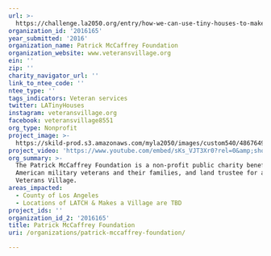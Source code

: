 ```yaml
---
url: >-
  https://challenge.la2050.org/entry/how-we-can-use-tiny-houses-to-make-a-big-impact-on-housing-affordability-in-los-angeles!
organization_id: '2016165'
year_submitted: '2016'
organization_name: Patrick McCaffrey Foundation
organization_website: www.veteransvillage.org
ein: ''
zip: ''
charity_navigator_url: ''
link_to_ntee_code: ''
ntee_type: ''
tags_indicators: Veteran services
twitter: LATinyHouses
instagram: veteransvillage.org
facebook: veteransvillage8551
org_type: Nonprofit
project_image: >-
  https://skild-prod.s3.amazonaws.com/myla2050/images/custom540/4867649955741-team91.jpg
project_video: 'https://www.youtube.com/embed/sKs_VJT3Xr0?rel=0&amp;showinfo=0'
org_summary: >-
  The Patrick McCaffrey Foundation is a non-profit public charity benefitting
  American military veterans and their families, and land trustee for a future
  Veterans Village.
areas_impacted:
  - County of Los Angeles
  - Locations of LATCH & Makes a Village are TBD
project_ids: ''
organization_id_2: '2016165'
title: Patrick McCaffrey Foundation
uri: /organizations/patrick-mccaffrey-foundation/

---
```

